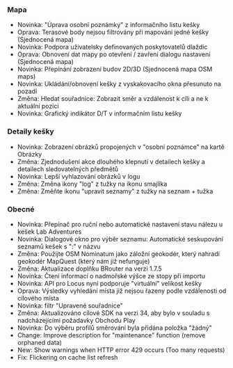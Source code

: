 ### Mapa
- Novinka: "Úprava osobní poznámky" z informačního listu kešky
- Oprava: Terasové body nejsou filtrovány při mapování jedné kešky (Sjednocená mapa)
- Novinka: Podpora uživatelsky definovaných poskytovatelů dlaždic
- Oprava: Obnovení dat mapy po otevření / zavření dialogu nastavení (Sjednocená mapa)
- Novinka: Přepínání zobrazení budov 2D/3D (Sjednocená mapa OSM maps)
- Novinka: Ukládání/obnovení kešky z vyskakovacího okna přesunuto na pozadí
- Změna: Hledat souřadnice: Zobrazit směr a vzdálenost k cíli a ne k aktuální pozici
- Novinka: Grafický indikátor D/T v informačním listu kešky

### Detaily kešky
- Novinka: Zobrazení obrázků propojených v "osobní poznámce" na kartě Obrázky
- Změna: Zjednodušení akce dlouhého klepnutí v detailech kešky a detailech sledovatelných předmětů
- Novinka: Lepší vyhlazování obrázků v logu
- Změna: Změna ikony "log" z tužky na ikonu smajlíka
- Změna: Změňte ikonu "upravit seznamy" z tužky na seznam + tužka

### Obecné
- Novinka: Přepínač pro ruční nebo automatické nastavení stavu nálezu u kešek Lab Adventures
- Novinka: Dialogové okno pro výběr seznamu: Automatické seskupování seznamů kešek s ":" v názvu
- Změna: Použijte OSM Nominatum jako záložní geokodér, který nahradí geokodér MapQuest (který nám již nefunguje)
- Změna: Aktualizace doplňku BRouter na verzi 1.7.5
- Novinka: Čtení informací o nadmořské výšce ze stopy při importu
- Novinka: API pro Locus nyní podporuje "virtuální" velikost kešky
- Oprava: Výsledky vyhledání místa již nejsou řazeny podle vzdálenosti od cílového místa
- Novinka: filtr "Upravené souřadnice"
- Změna: Aktualizováno cílové SDK na verzi 34, aby bylo v souladu s nadcházejícími požadavky Obchodu Play
- Novinka: Do výběru profilů směrování byla přidána položka "žádný"
- Change: Improve description for "maintenance" function (remove orphaned data)
- New: Show warnings when HTTP error 429 occurs (Too many requests)
- Fix: Flickering on cache list refresh

